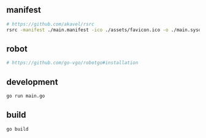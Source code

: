 
## manifest
```bash
# https://github.com/akavel/rsrc
rsrc -manifest ./main.manifest -ico ./assets/favicon.ico -o ./main.syso
```

## robot
```bash
# https://github.com/go-vgo/robotgo#installation
```

## development
```bash
go run main.go
```

## build
```bash
go build
```